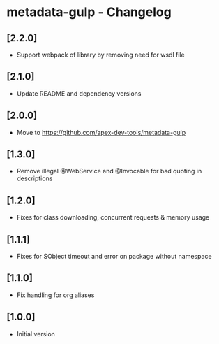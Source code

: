 # metadata-gulp - Changelog

## [2.2.0]

- Support webpack of library by removing need for wsdl file

## [2.1.0]

- Update README and dependency versions

## [2.0.0]

- Move to <https://github.com/apex-dev-tools/metadata-gulp>

## [1.3.0]

- Remove illegal @WebService and @Invocable for bad quoting in descriptions

## [1.2.0]

- Fixes for class downloading, concurrent requests & memory usage

## [1.1.1]

- Fixes for SObject timeout and error on package without namespace

## [1.1.0]

- Fix handling for org aliases

## [1.0.0]

- Initial version
